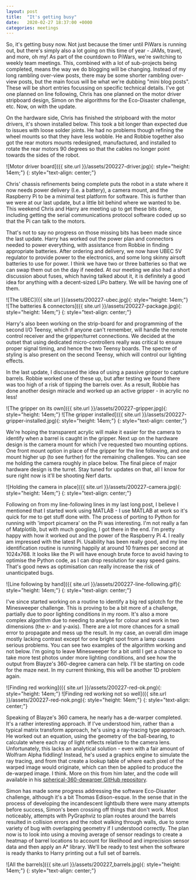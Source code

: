```yaml
---
layout: post
title:  "It's getting busy"
date:   2020-02-27 18:37:00 +0000
categories: meetings
---
```


So, it's getting busy now. Not just because the timer until PiWars is running out, but there's simply also a lot going on this time of year - JAMs, travel, and more, oh my! As part of the countdown to PiWars, we're switching to weekly team meetings. This, combined with a lot of sub-projects being completed, means the way we do blogging will be changing. Instead of my long rambling over-view posts, there may be some shorter rambling over-view posts, but the main focus will be what we're dubbing "mini blog posts". These will be short entries focussing on specific technical details. I've got one planned on line following, Chris has one planned on the motor driver stripboard design, Simon on the algorithms for the Eco-Disaster challenge, etc. Now, on with the update.

On the hardware side, Chris has finished the stripboard with the motor drivers, it's shown installed below. This took a bit longer than expected due to issues with loose solder joints. He had no problems though refining the wheel mounts so that they have less wobble. He and Robbie together also got the rear motors mounts redesigned, manufactured, and installed to rotate the rear motors 90 degrees so that the cables no longer point towards the sides of the robot.

![Motor driver board]({{ site.url }}/assets/200227-driver.jpg){: style="height: 14em;"}
{: style="text-align: center;"}

Chris' chassis refinements being complete puts the robot in a state where it now needs power delivery (I.e. a battery), a camera mount, and the Raspberry Pi to be a minimal test platform for software. This is further than we were at our last update, but a little bit behind where we wanted to be. This weekend Chris and Harry are meeting up to get these bits done, including getting the serial communications protocol software coded up so that the Pi can talk to the motors.

That's not to say no progress on those missing bits has been made since the last update. Harry has worked out the power plan and connectors needed to power everything, with assistance from Robbie in finding appropriate batteries. After ordering and delivery, we now have UBEC 5V regulator to provide power to the electronics, and some long skinny airsoft batteries to use for power. I think we have two or three batteries so that we can swap them out on the day if needed. At our meeting we also had a short discussion about fuses, which having talked about it, it is definitely a good idea for anything with a decent-sized LiPo battery. We will be having one of them.

![The UBEC]({{ site.url }}/assets/200227-ubec.jpg){: style="height: 14em;"} ![The batteries & connectors]({{ site.url }}/assets/200227-package.jpg){: style="height: 14em;"}
{: style="text-align: center;"}

Harry's also been working on the strip-board for and programming of the second I/O Teensy, which if anyone can't remember, will handle the remote control receiver and the gripper/turret connections. We decided at the outset that using dedicated micro-controllers really was critical to ensure proper signal timing, and hence the two Teensy boards. The spectre of styling is also present on the second Teensy, which will control our lighting effects.

In the last update, I discussed the idea of using a passive gripper to capture barrels. Robbie worked one of these up, but after testing we found there was too high of a risk of tipping the barrels over. As a result, Robbie has done another design miracle and worked up an active gripper - in acrylic no less!

![The gripper on its own]({{ site.url }}/assets/200227-gripper.jpg){: style="height: 14em;"} ![The gripper installed]({{ site.url }}/assets/200227-gripper-installed.jpg){: style="height: 14em;"}
{: style="text-align: center;"}

We're hoping the transparent acrylic will make it easier for the camera to identify when a barrel is caught in the gripper. Next up on the hardware design is the camera mount for which I've requested two mounting options. One front mount option in place of the gripper for the line following, and one mount higher up (to see further) for the remaining challenges. You can see me holding the camera roughly in place below. The final piece of major hardware design is the turret. Stay tuned for updates on that, all I know for sure right now is it'll be shooting Nerf darts.

![Holding the camera in place]({{ site.url }}/assets/200227-camera.jpg){: style="height: 14em;"}
{: style="text-align: center;"}

Following on from my line-following lines in my last long post, I believe I mentioned that I started work using MATLAB - I use MATLAB at work so it's quick for me to get stuff done with. The process of porting to Python for running with 'import picamera' on the Pi was interesting. I'm not really a fan of Matplotlib, but with much googling, I got there in the end. I'm pretty happy with how it worked out and the power of the Raspberry Pi 4. I really am impressed with the latest Pi. Usability has been really good, and my line identification routine is running happily at around 10 frames per second at 1024x768. It looks like the Pi will have enough brute force to avoid having to optimise the Python code, as I can drop resolution for easy speed gains. That's good news as optimisation can really increase the risk of unanticipated bugs.

![Line following by hand]({{ site.url }}/assets/200227-line-following.gif){: style="height: 14em;"}
{: style="text-align: center;"}

I've since started working on a routine to identify a big red splotch for the Minesweeper challenge. This is proving to be a bit more of a challenge, partially due to poor lighting conditions in my room. It's also a more complex algorithm due to needing to analyse for colour and work in two dimensions (the x- and y-axis). There are a lot more chances for a small error to propagate and mess up the result. In my case, an overall dim image mostly lacking contrast except for one bright spot from a lamp causes serious problems. You can see two examples of the algorithm working and not below. I'm going to leave Minesweeper for a bit until I get a chance to take more test photos under more lighting conditions, and see how the output from Blayze's 360-degree camera can help. I'll be starting on code for the maze next. In my current thinking, this will be another 1D problem again.

![Finding red working]({{ site.url }}/assets/200227-red-ok.png){: style="height: 14em;"} ![Finding red working not so well]({{ site.url }}/assets/200227-red-nok.png){: style="height: 14em;"}
{: style="text-align: center;"}

Speaking of Blayze's 360 camera, he nearly has a de-warper completed. It's a rather interesting approach. If I've understood him, rather than a typical matrix transform approach, he's using a ray-tracing type approach. He worked out an equation, using the geometry of the ball-bearing, to calculate where each ray of light reflects relative to the camera lens. Unfortunately, this lacks an analytical solution - even with a fair amount of Wolfram Alpha fiddling! Instead, he's used a graphics engine to simulate the ray tracing, and from that create a lookup table of where each pixel of the warped image would originate, which can then be applied to produce the de-warped image. I think. More on this from him later, and the code will available in his [spherical-360-dewarper GitHub repository](https://github.com/ShefBots/spherical-360-dewarper).

Simon has made some progress addressing the software Eco-Disaster challenge, although it's a bit Thomas Edison-esque. In the sense that in the process of developing the incandescent lightbulb there were many attempts before success, Simon's been crossing off things that don't work. Most noticeably, attempts with PyGraphviz to plan routes around the barrels resulted in collision errors and the robot walking through walls, due to some variety of bug with overlapping geometry if I understood correctly. The plan now is to look into using a moving average of sensor readings to create a heatmap of barrel locations to account for likelihood and imprecision sensor data and then apply an A* library. We'll be ready to test when the software is ready thanks to Harry printing out a full set of barrels.

![All the barrels]({{ site.url }}/assets/200227_barrels.jpg){: style="height: 14em;"}
{: style="text-align: center;"}
